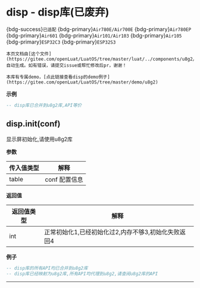# disp - disp库(已废弃)

{bdg-success}`已适配` {bdg-primary}`Air780E/Air700E` {bdg-primary}`Air780EP` {bdg-primary}`Air601` {bdg-primary}`Air101/Air103` {bdg-primary}`Air105` {bdg-primary}`ESP32C3` {bdg-primary}`ESP32S3`

```{note}
本页文档由[这个文件](https://gitee.com/openLuat/LuatOS/tree/master/luat/../components/u8g2/luat_lib_disp.c)自动生成。如有错误，请提交issue或帮忙修改后pr，谢谢！
```

```{tip}
本库有专属demo，[点此链接查看disp的demo例子](https://gitee.com/openLuat/LuatOS/tree/master/demo/u8g2)
```

**示例**

```lua
-- disp库已合并到u8g2库,API等价

```

## disp.init(conf)



显示屏初始化,请使用u8g2库

**参数**

|传入值类型|解释|
|-|-|
|table|conf 配置信息|

**返回值**

|返回值类型|解释|
|-|-|
|int|正常初始化1,已经初始化过2,内存不够3,初始化失败返回4|

**例子**

```lua
-- disp库的所有API均已合并到u8g2库
-- disp库已经映射为u8g2库,所有API均代理到u8g2,请查阅u8g2库的API

```

---

